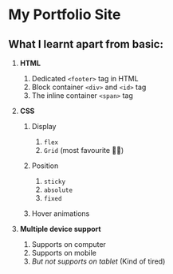 # My Portfolio Site

## What I learnt apart from basic:
1. **HTML**
	1. Dedicated `<footer>` tag in HTML
	2. Block container `<div>` and `<id>` tag
	3. The inline container `<span>` tag

2. **CSS**
	1. Display
		1. `flex`
		2. `Grid` (most favourite 🤌🤌)
		
	2. Position
		1. `sticky`
		2. `absolute`
		3. `fixed`
		
	3. Hover animations 

3. **Multiple device support**
	1. Supports on computer
	2. Supports on mobile
	3. *But not supports on tablet* (Kind of tired)
